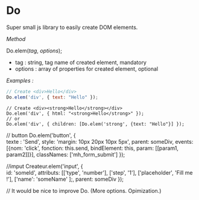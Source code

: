 # Do
Super small js library to easily create DOM elements.

*Method*

Do.elem(*tag*, *options*);

* tag : string, tag name of created element, mandatory
* options : array of properties for created element, optional

*Examples :*

```javascript
// Create <div>Hello</div>
Do.elem('div', { text: "Hello" });
```

    // Create <div><strong>Hello</strong></div>
    Do.elem('div', { html: "<strong>Hello</strong>" });
    // or
    Do.elem('div', { children: [Do.elem('strong', {text: "Hello"}] });


// button
Do.elem('button', {                       
  texte : 'Send',
  style: 'margin: 10px 20px 10px 5px',
  parent: someDiv,
  events: [{nom: 'click', fonction: this.send, bindElement: this, param: [[param1, param2]]}],
  classNames: ['mh_form_submit'] 
});

//imput 
Createur.elem('input', {             
            id: 'someId',
            attributs: [['type', 'number'], ['step', '1'], ['placeholder', 'Fill me !'], ['name': 'someName' ];,
            parent: someDiv 
});


// It would be nice to improve Do. (More options. Opimization.)
